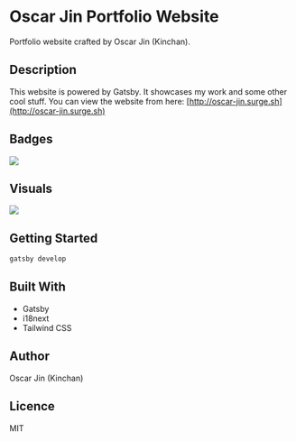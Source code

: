 
# Oscar Jin Portfolio Website

Portfolio website crafted by Oscar Jin (Kinchan).

## Description

This website is powered by Gatsby. It showcases my work and some other cool stuff. You can view the website from here: [http://oscar-jin.surge.sh](http://oscar-jin.surge.sh)

## Badges

<img src="https://img.shields.io/github/license/mashape/apistatus.svg" />

## Visuals

<img src="https://oscar-jin.surge.sh/static/e372029887c6ad1e183cad86fd9f165a/5707d/portfolio.png" />

## Getting Started

```bash
gatsby develop
```

## Built With

- Gatsby
- i18next
- Tailwind CSS

## Author

Oscar Jin (Kinchan)

## Licence

MIT 